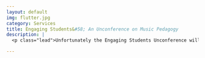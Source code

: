 ```yaml
---
layout: default
img: flutter.jpg
category: Services
title: Engaging Students&#58; An Unconference on Music Pedagogy
description: |
  <p class="lead">Unfortunately the Engaging Students Unconference will be having a hiatus for the 2017 summer, we hope to host an unconference once again in 2018. In the mean time, if you want to go to a summer theory pedagogy conference, we recommend that you check out the [Pedagogy into Practice conference](https://music.appstate.edu/about/music-theory-pedagogy-online/conference/)</p>

---
```

